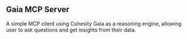 ## Gaia MCP Server

A simple MCP client using Cohesity Gaia as a reasoning engine, allowing user to ask questions and get insights from their data.
